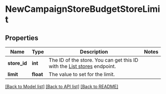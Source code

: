 # NewCampaignStoreBudgetStoreLimit

## Properties
Name | Type | Description | Notes
------------ | ------------- | ------------- | -------------
**store_id** | **int** | The ID of the store. You can get this ID with the [List stores](#tag/Stores/operation/listStores) endpoint.  | 
**limit** | **float** | The value to set for the limit. | 

[[Back to Model list]](../README.md#documentation-for-models) [[Back to API list]](../README.md#documentation-for-api-endpoints) [[Back to README]](../README.md)


